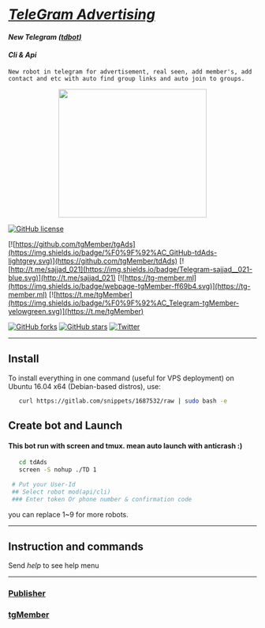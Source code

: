 # [_TeleGram Advertising_](https://t.me/tgMember)

#### _New Telegram_ [*(tdbot)*](https://valtman.name/telegram-bot)

#### _Cli & Api_


```New robot in telegram for advertisement, real seen, add member's, add contact and etc with auto find group links and auto join to groups.```


<p align="center"> <img class="td" style="vertical-align: middle;" background="rgb(231, 235, 240)" src="https://github.com/sajjad-021/KingPKG/blob/master/26200221_(1).jpg" alt="" width="300" height="260" /></p>


[![GitHub license](https://img.shields.io/badge/license-New%20BSD-blue.svg)](https://raw.githubusercontent.com/tgMember/tgAds/master/LICENSE)

[![https://github.com/tgMember/tgAds](https://img.shields.io/badge/%F0%9F%92%AC_GitHub-tdAds-lightgrey.svg)](https://github.com/tgMember/tdAds)
[![http://t.me/sajjad_021](https://img.shields.io/badge/Telegram-sajjad__021-blue.svg)](http://t.me/sajjad_021)
   [![https://tg-member.ml](https://img.shields.io/badge/webpage-tgMember-ff69b4.svg)](https://tg-member.ml)
[![https://t.me/tgMember](https://img.shields.io/badge/%F0%9F%92%AC_Telegram-tgMember-yelowgreen.svg)](https://t.me/tgMember)

[![GitHub forks](https://img.shields.io/github/forks/tgMember/tdAds.svg?style=plastic)](https://github.com/tgMember/tdAds/network)
[![GitHub stars](https://img.shields.io/github/stars/tgMember/tdAds.svg?style=plastic)](https://github.com/tgMember/tdAds/stargazers)
[![Twitter](https://img.shields.io/twitter/url/https/github.com/tgMember/tdAds/.svg?style=social&style=plastic)](https://twitter.com/intent/tweet?text=Wow:&url=%5Bobject%20Object%5D)


***


## Install

   To install everything in one command (useful for VPS deployment) on Ubuntu 16.04 x64 (Debian-based distros), use:
```bash
   curl https://gitlab.com/snippets/1687532/raw | sudo bash -e
```


## Create bot and Launch 
#### This bot run with screen and tmux. mean auto launch with anticrash :)


```bash
   cd tdAds
   screen -S nohup ./TD 1
 
 # Put your User-Id
 ## Select robot mod(api/cli)
 ### Enter token Or phone number & confirmation code
```

you can replace 1~9 for more robots.

***

## Instruction and commands 

Send  _help_  to see help menu

***

### [Publisher](https://t.me/sajjad_021)
### [tgMember](https://t.me/tgMember)
